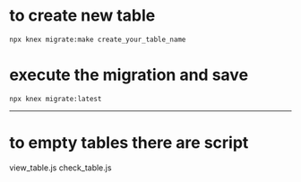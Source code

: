 
# to create new table
```npx knex migrate:make create_your_table_name```

# execute the migration and save
```npx knex migrate:latest```


------------------------------

# to empty tables there are script
view_table.js
check_table.js